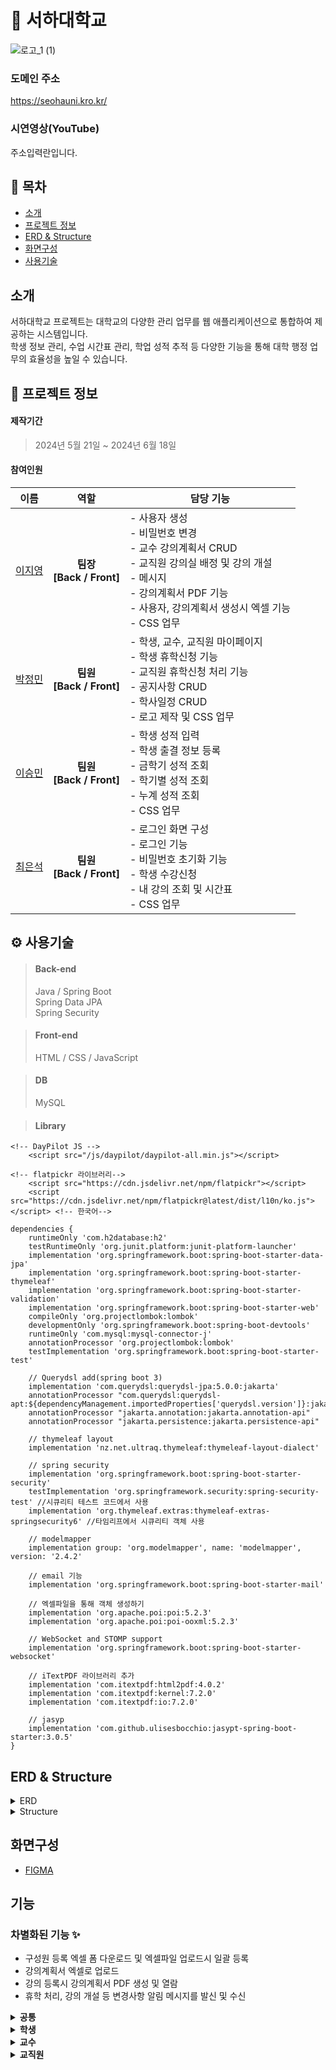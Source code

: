 # 🏫 서하대학교
![로고_1 (1)](https://github.com/jylee102/seoha_univ/assets/101354244/8f47f149-3409-47ae-9568-cc8e0e0318ee)

### 도메인 주소
https://seohauni.kro.kr/

### 시연영상(YouTube)
주소입력란입니다.

## 📑 목차 
- [소개](#소개)
- [프로젝트 정보](#프로젝트-정보)
- [ERD & Structure](#erd--structure)
- [화면구성](#화면구성)
- [사용기술](#사용기술)

## 소개
서하대학교 프로젝트는 대학교의 다양한 관리 업무를 웹 애플리케이션으로 통합하여 제공하는 시스템입니다.
<br>
학생 정보 관리, 수업 시간표 관리, 학업 성적 추적 등 다양한 기능을 통해 대학 행정 업무의 효율성을 높일 수 있습니다.

## 🔎 프로젝트 정보
#### 제작기간
> 2024년 5월 21일 ~ 2024년 6월 18일

#### 참여인원
| 이름   |      역할     |  담당 기능     |
|:--------:|:-----------------:|------------|
| [이지영](https://github.com/jylee102) | **팀장** <br> **[Back / Front]** | - 사용자 생성 <br> - 비밀번호 변경 <br> - 교수 강의계획서 CRUD <br> - 교직원 강의실 배정 및 강의 개설 <br> - 메시지 <br> - 강의계획서 PDF 기능 <br> - 사용자, 강의계획서 생성시 엑셀 기능 <br> - CSS 업무 |
| [박정민](https://github.com/parkjeongmin1)  | **팀원** <br> **[Back / Front]** | - 학생, 교수, 교직원 마이페이지 <br> - 학생 휴학신청 기능 <br> - 교직원 휴학신청 처리 기능 <br> - 공지사항 CRUD <br> - 학사일정 CRUD <br> - 로고 제작 및 CSS 업무 | 
| [이승민](https://github.com/sm9940)  | **팀원** <br> **[Back / Front]** | - 학생 성적 입력 <br> - 학생 출결 정보 등록 <br> - 금학기 성적 조회 <br> - 학기별 성적 조회 <br> - 누계 성적 조회 <br> - CSS 업무 |
| [최은석](https://github.com/volkinuna) | **팀원** <br> **[Back / Front]** | - 로그인 화면 구성 <br> - 로그인 기능 <br> - 비밀번호 초기화 기능 <br> - 학생 수강신청 <br> - 내 강의 조회 및 시간표 <br> - CSS 업무 |

## ⚙ 사용기술
> #### Back-end 
> Java / Spring Boot <br> Spring Data JPA <br> Spring Security
 
> #### Front-end
> HTML / CSS / JavaScript

> #### DB
> MySQL

> #### Library
```
<!-- DayPilot JS -->
    <script src="/js/daypilot/daypilot-all.min.js"></script>
```
```
<!-- flatpickr 라이브러리-->
    <script src="https://cdn.jsdelivr.net/npm/flatpickr"></script>
    <script src="https://cdn.jsdelivr.net/npm/flatpickr@latest/dist/l10n/ko.js"></script> <!-- 한국어-->
```
```
dependencies {
	runtimeOnly 'com.h2database:h2'
	testRuntimeOnly 'org.junit.platform:junit-platform-launcher'
	implementation 'org.springframework.boot:spring-boot-starter-data-jpa'
	implementation 'org.springframework.boot:spring-boot-starter-thymeleaf'
	implementation 'org.springframework.boot:spring-boot-starter-validation'
	implementation 'org.springframework.boot:spring-boot-starter-web'
	compileOnly 'org.projectlombok:lombok'
	developmentOnly 'org.springframework.boot:spring-boot-devtools'
	runtimeOnly 'com.mysql:mysql-connector-j'
	annotationProcessor 'org.projectlombok:lombok'
	testImplementation 'org.springframework.boot:spring-boot-starter-test'

	// Querydsl add(spring boot 3)
	implementation 'com.querydsl:querydsl-jpa:5.0.0:jakarta'
	annotationProcessor "com.querydsl:querydsl-apt:${dependencyManagement.importedProperties['querydsl.version']}:jakarta"
	annotationProcessor "jakarta.annotation:jakarta.annotation-api"
	annotationProcessor "jakarta.persistence:jakarta.persistence-api"

	// thymeleaf layout
	implementation 'nz.net.ultraq.thymeleaf:thymeleaf-layout-dialect'

	// spring security
	implementation 'org.springframework.boot:spring-boot-starter-security'
	testImplementation 'org.springframework.security:spring-security-test' //시큐리티 테스트 코드에서 사용
	implementation 'org.thymeleaf.extras:thymeleaf-extras-springsecurity6' //타임리프에서 시큐리티 객체 사용

	// modelmapper
	implementation group: 'org.modelmapper', name: 'modelmapper', version: '2.4.2'

	// email 기능
    implementation 'org.springframework.boot:spring-boot-starter-mail'

	// 엑셀파일을 통해 객체 생성하기
	implementation 'org.apache.poi:poi:5.2.3'
	implementation 'org.apache.poi:poi-ooxml:5.2.3'

	// WebSocket and STOMP support
	implementation 'org.springframework.boot:spring-boot-starter-websocket'

	// iTextPDF 라이브러리 추가
	implementation 'com.itextpdf:html2pdf:4.0.2'
	implementation 'com.itextpdf:kernel:7.2.0'
	implementation 'com.itextpdf:io:7.2.0'

	// jasyp
	implementation 'com.github.ulisesbocchio:jasypt-spring-boot-starter:3.0.5'
}
``` 

## ERD & Structure

<details>
  <summary>ERD</summary>
	
  ![erd](https://github.com/jylee102/seoha_univ/assets/101354244/3f841c65-8a9e-46c1-8bdd-68bfe0a1bba6)

  - 자세한 정보는 [ERD](https://www.erdcloud.com/d/ZqPhoyxMsndkxBeMJ) 링크를 참조하세요.
    
</details>

<details>
  <summary>Structure</summary> 
  
  ![Structure](https://github.com/jylee102/seoha_univ/assets/101354244/940994f1-455d-4ea2-a7a4-e230057fc918)
</details>

## 화면구성 
  
- [FIGMA](https://www.figma.com/design/ReFlk7qdJ02ze86EnuuGIk/Untitled?node-id=0-1&t=Gs8N523LbywdK1Av-1)

## 기능
### 차별화된 기능 ✨
- 구성원 등록 엑셀 폼 다운로드 및 엑셀파일 업로드시 일괄 등록
- 강의계획서 엑셀로 업로드
- 강의 등록시 강의계획서 PDF 생성 및 열람
- 휴학 처리, 강의 개설 등 변경사항 알림 메시지를 발신 및 수신

<details>
  <summary>
    <b>공통</b>
  </summary>
<br>
  
**로그인**
- 비밀번호 초기화
- 아이디 저장
<br>

**개인정보**
- 마이페이지 정보 조회
- 마이페이지 정보 수정
- 비밀번호 변경
<br>

**공지사항 및 학사일정**
- 공지사항 조회
- 학사일정 조회
<br>

**메시지**
- 메시지 조회
</details>

<details>
  <summary><b>학생</b></summary>
 <br>
  
**휴학**
- 휴학 신청
- 휴학 내역 조회
<br>

**수강신청**
- 수강신청
- 수강신청 내역 조회
- 강의 시간표 조회
<br>

**성적 조회**
- 금학기 성적 조회
- 학기별 성적 조회
- 누계 성적

</details>

<details>
  <summary><b>교수</b></summary>
<br>
  
**강의**
- 강의 계획서 등록
- 내 강의 조회
- 강의별 학생리스트 조회
<br>
  
**출결 관리**
- 출결 관리
<br>

**학생 성적 등록**
- 성적 기입 및 수정

</details>

<details>
<summary><b>교직원</b></summary>
<br>
  
**등록 관리**
- 사용자(학생, 교수, 교직원) 계정 생성
- 구성원 명단 조회
- 강의 개설
- 휴학내역 처리
<br>
  
**학사 관리**
- 공지사항 관리
- 학사일정 관리
  
</details>



